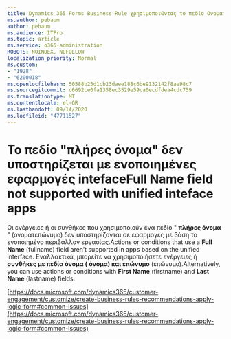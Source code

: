 ```yaml
---
title: Dynamics 365 Forms Business Rule χρησιμοποιώντας το πεδίο Ονοματεπώνυμο δεν πυροδοτείται
ms.author: pebaum
author: pebaum
ms.audience: ITPro
ms.topic: article
ms.service: o365-administration
ROBOTS: NOINDEX, NOFOLLOW
localization_priority: Normal
ms.custom:
- "1928"
- "6200018"
ms.openlocfilehash: 50588b25d1cb23daee188c6be9132142f8ae98c7
ms.sourcegitcommit: c6692ce0fa1358ec3529e59ca0ecdfdea4cdc759
ms.translationtype: MT
ms.contentlocale: el-GR
ms.lasthandoff: 09/14/2020
ms.locfileid: "47711527"
---
```

# <a name="full-name-field-not-supported-with-unified-inteface-apps"></a><span data-ttu-id="b1400-102">Το πεδίο "πλήρες όνομα" δεν υποστηρίζεται με ενοποιημένες εφαρμογές inteface</span><span class="sxs-lookup"><span data-stu-id="b1400-102">Full Name field not supported with unified inteface apps</span></span>

<span data-ttu-id="b1400-103">Οι ενέργειες ή οι συνθήκες που χρησιμοποιούν ένα πεδίο " **πλήρες όνομα** " (ονοματεπώνυμο) δεν υποστηρίζονται σε εφαρμογές με βάση το ενοποιημένο περιβάλλον εργασίας.</span><span class="sxs-lookup"><span data-stu-id="b1400-103">Actions or conditions that use a **Full Name** (fullname) field aren’t supported in apps based on the unified interface.</span></span> <span data-ttu-id="b1400-104">Εναλλακτικά, μπορείτε να χρησιμοποιήσετε ενέργειες ή **συνθήκες με πεδία όνομα (** **όνομα) και επώνυμο** (επώνυμο).</span><span class="sxs-lookup"><span data-stu-id="b1400-104">Alternatively, you can use actions or conditions with **First Name** (firstname) and **Last Name** (lastname) fields.</span></span>

[https://docs.microsoft.com/dynamics365/customer-engagement/customize/create-business-rules-recommendations-apply-logic-form#common-issues](https://docs.microsoft.com/dynamics365/customer-engagement/customize/create-business-rules-recommendations-apply-logic-form#common-issues)

